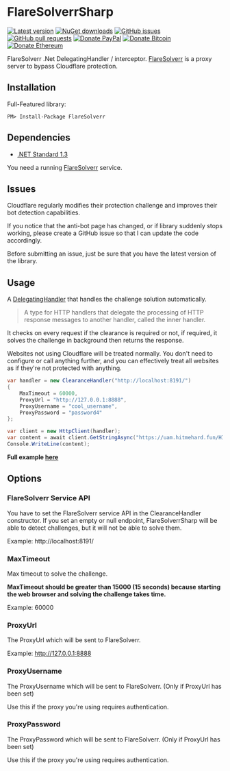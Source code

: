 # FlareSolverrSharp

[![Latest version](https://img.shields.io/nuget/v/FlareSolverrSharp.svg)](https://www.nuget.org/packages/FlareSolverrSharp)
[![NuGet downloads](https://img.shields.io/nuget/dt/FlareSolverrSharp)](https://www.nuget.org/packages/FlareSolverrSharp)
[![GitHub issues](https://img.shields.io/github/issues/FlareSolverr/FlareSolverrSharp.svg)](https://github.com/FlareSolverr/FlareSolverrSharp/issues)
[![GitHub pull requests](https://img.shields.io/github/issues-pr/FlareSolverr/FlareSolverrSharp.svg)](https://github.com/FlareSolverr/FlareSolverrSharp/pulls)
[![Donate PayPal](https://img.shields.io/badge/Donate-PayPal-yellow.svg)](https://www.paypal.com/paypalme/diegoheras0xff)
[![Donate Bitcoin](https://img.shields.io/badge/Donate-Bitcoin-f7931a.svg)](https://www.blockchain.com/btc/address/13Hcv77AdnFWEUZ9qUpoPBttQsUT7q9TTh)
[![Donate Ethereum](https://img.shields.io/badge/Donate-Ethereum-8c8c8c.svg)](https://www.blockchain.com/eth/address/0x0D1549BbB00926BF3D92c1A8A58695e982f1BE2E)

FlareSolverr .Net DelegatingHandler / interceptor. [FlareSolverr](https://github.com/FlareSolverr/FlareSolverr) is a proxy server to bypass Cloudflare protection.

## Installation
Full-Featured library:

`PM> Install-Package FlareSolverr`

## Dependencies
- [.NET Standard 1.3](https://github.com/dotnet/standard/blob/master/docs/versions/netstandard1.3.md)

You need a running [FlareSolverr](https://github.com/FlareSolverr/FlareSolverr) service.

## Issues
Cloudflare regularly modifies their protection challenge and improves their bot detection capabilities.

If you notice that the anti-bot page has changed, or if library suddenly stops working, please create a GitHub issue so that I can
update the code accordingly.

Before submitting an issue, just be sure that you have the latest version of the library.

## Usage
A [DelegatingHandler](https://docs.microsoft.com/en-us/dotnet/api/system.net.http.delegatinghandler?view=netstandard-1.3) that
handles the challenge solution automatically.

> A type for HTTP handlers that delegate the processing of HTTP response messages to another handler, called the inner handler.

It checks on every request if the clearance is required or not, if required, it solves the challenge in background then returns the response.

Websites not using Cloudflare will be treated normally. You don't need to configure or call anything further, and you can effectively treat
all websites as if they're not protected with anything.

```csharp
var handler = new ClearanceHandler("http://localhost:8191/")
{
    MaxTimeout = 60000,
    ProxyUrl = "http://127.0.0.1:8888",
    ProxyUsername = "cool_username",
    ProxyPassword = "password4"
};

var client = new HttpClient(handler);
var content = await client.GetStringAsync("https://uam.hitmehard.fun/HIT");
Console.WriteLine(content);
```

**Full example [here](https://github.com/FlareSolverr/FlareSolverrSharp/tree/master/sample/FlareSolverrSharp.Sample)**

## Options
### FlareSolverr Service API
You have to set the FlareSolverr service API in the ClearanceHandler constructor. If you set an empty or null endpoint,
FlareSolverrSharp will be able to detect challenges, but it will not be able to solve them.

Example: http://localhost:8191/

### MaxTimeout
Max timeout to solve the challenge.

**MaxTimeout should be greater than 15000 (15 seconds) because starting the web browser and solving the challenge takes time.**

Example: 60000

### ProxyUrl
The ProxyUrl which will be sent to FlareSolverr.

Example: http://127.0.0.1:8888

### ProxyUsername
The ProxyUsername which will be sent to FlareSolverr. (Only if ProxyUrl has been set)

Use this if the proxy you're using requires authentication.

### ProxyPassword
The ProxyPassword which will be sent to FlareSolverr. (Only if ProxyUrl has been set)

Use this if the proxy you're using requires authentication.
